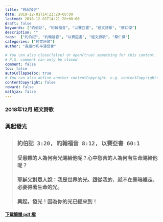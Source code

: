 ```yaml
---
title: "興起發光"
date: 2018-12-01T14:21:20+08:00
lastmod: 2018-12-01T14:21:20+08:00
draft: false
keywords: ["約伯記", "約翰福音", "以賽亞書", "經文詩歌", "蔡仁傑"]
description: ""
tags:  ["約伯記", "約翰福音", "以賽亞書", "經文詩歌", "蔡仁傑"]
categories: ["經文詩歌"]
author: "高雄市和平浸信會"

# You can also close(false) or open(true) something for this content.
# P.S. comment can only be closed
comment: false
toc: false
autoCollapseToc: true
# You can also define another contentCopyright. e.g. contentCopyright: "This is another copyright."
contentCopyright: false
reward: false
mathjax: false
---
```


### 2018年12月 經文詩歌

## `興起發光`

> ## `約伯記 3:20, 約翰福音 8:12, 以賽亞書 60:1`
>
> ### 受患難的人為何有光賜給他呢？心中愁苦的人為何有生命賜給他呢？
>
> ### 耶穌又對眾人說：我是世界的光。跟從我的，就不在黑暗裡走，必要得著生命的光。
>
> ### 興起，發光！因為你的光已經來到！

#### [下載簡譜 pdf 檔](/pdf-h/h201812.pdf "興起發光")